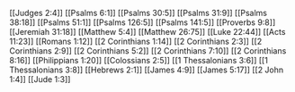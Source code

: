 [[Judges 2:4]]
[[Psalms 6:1]]
[[Psalms 30:5]]
[[Psalms 31:9]]
[[Psalms 38:18]]
[[Psalms 51:1]]
[[Psalms 126:5]]
[[Psalms 141:5]]
[[Proverbs 9:8]]
[[Jeremiah 31:18]]
[[Matthew 5:4]]
[[Matthew 26:75]]
[[Luke 22:44]]
[[Acts 11:23]]
[[Romans 1:12]]
[[2 Corinthians 1:14]]
[[2 Corinthians 2:3]]
[[2 Corinthians 2:9]]
[[2 Corinthians 5:2]]
[[2 Corinthians 7:10]]
[[2 Corinthians 8:16]]
[[Philippians 1:20]]
[[Colossians 2:5]]
[[1 Thessalonians 3:6]]
[[1 Thessalonians 3:8]]
[[Hebrews 2:1]]
[[James 4:9]]
[[James 5:17]]
[[2 John 1:4]]
[[Jude 1:3]]
